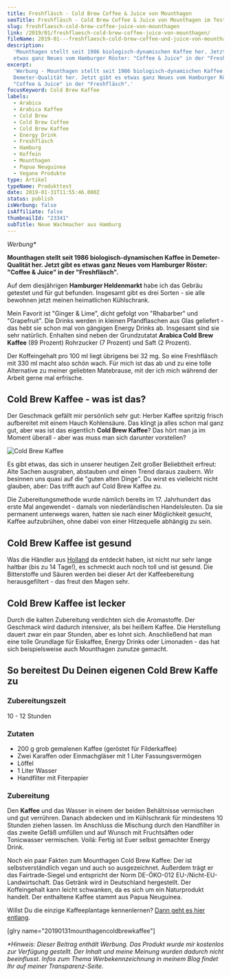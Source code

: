 ```yaml
---
title: Freshfläsch - Cold Brew Coffee & Juice von Mounthagen
seoTitle: Freshfläsch - Cold Brew Coffee & Juice von Mounthagen im Test
slug: freshflaesch-cold-brew-coffee-juice-von-mounthagen
link: /2019/01/freshflaesch-cold-brew-coffee-juice-von-mounthagen/
fileName: 2019-01---freshflaesch-cold-brew-coffee-und-juice-von-mounthagen.md
description:
  'Mounthagen stellt seit 1986 biologisch-dynamischen Kaffee her. Jetzt gibt es
  etwas ganz Neues vom Hamburger Röster: "Coffee & Juice" in der "Freshfläsch".'
excerpt:
  'Werbung - Mounthagen stellt seit 1986 biologisch-dynamischen Kaffee in
  Demeter-Qualität her. Jetzt gibt es etwas ganz Neues vom Hamburger Röster:
  "Coffee & Juice" in der "Freshfläsch".'
focusKeyword: Cold Brew Kaffee
labels:
  - Arabica
  - Arabica Kaffee
  - Cold Brew
  - Cold Brew Coffee
  - Cold Brew Kaffee
  - Energy Drink
  - Freshfläsch
  - Hamburg
  - Koffein
  - Mounthagen
  - Papua Neuguinea
  - Vegane Produkte
type: Artikel
typeName: Produkttest
date: 2019-01-31T11:55:46.000Z
status: publish
isWerbung: false
isAffiliate: false
thumbnailId: "23341"
subTitle: Neue Wachmacher aus Hamburg
---
```


<em>Werbung\*</em>

<strong>Mounthagen stellt seit 1986 biologisch-dynamischen Kaffee in
Demeter-Qualität her. Jetzt gibt es etwas ganz Neues vom Hamburger Röster:
"Coffee &amp; Juice" in der "Freshfläsch".</strong>

Auf dem diesjährigen <strong>Hamburger Heldenmarkt</strong> habe ich das Gebräu
getestet und für gut befunden. Insgesamt gibt es drei Sorten - sie alle bewohnen
jetzt meinen heimatlichen Kühlschrank.

Mein Favorit ist "Ginger &amp; Lime", dicht gefolgt von "Rhabarber" und
"Grapefruit". Die Drinks werden in kleinen Pfandflaschen aus Glas geliefert -
das hebt sie schon mal von gängigen Energy Drinks ab. Insgesamt sind sie sehr
natürlich. Enhalten sind neben der Grundzutatat <strong>Arabica Cold Brew
Kaffee</strong> (89 Prozent) Rohrzucker (7 Prozent) und Saft (2 Prozent).

Der Koffeingehalt pro 100 ml liegt übrigens bei 32 mg. So eine Freshfläsch mit
330 ml macht also schön wach. Für mich ist das ab und zu eine tolle Alternative
zu meiner geliebten Matebrause, mit der ich mich während der Arbeit gerne mal
erfrische.

## Cold Brew Kaffee - was ist das?

Der Geschmack gefällt mir persönlich sehr gut: Herber Kaffee spritzig frisch
aufbereitet mit einem Hauch Kohlensäure. Das klingt ja alles schon mal ganz gut,
aber was ist das eigentlich <strong>Cold Brew Kaffee</strong>? Das hört man ja
im Moment überall - aber was muss man sich darunter vorstellen?

![Cold Brew Kaffee](http://cardamonchai.com/wp-content/uploads/2019/01/2019-01-15-mounthagen-cold-brew-kaffee-2-400x533.jpg 'Cold Brew Kaffee von Mounthagen aus der "Frehfläsch"')

Es gibt etwas, das sich in unserer heutigen Zeit großer Beliebtheit erfreut:
Alte Sachen ausgraben, abstauben und einen Trend daraus zaubern. Wir besinnen
uns quasi auf die "guten alten Dinge". Du wirst es vielleicht nicht glauben,
aber: Das trifft auch auf Cold Brew Kaffee zu.

Die Zubereitungsmethode wurde nämlich bereits im 17. Jahrhundert das erste Mal
angewendet - damals von niederländischen Handelsleuten. Da sie permanent
unterwegs waren, hatten sie nach einer Möglichkeit gesucht, Kaffee aufzubrühen,
ohne dabei von einer Hitzequelle abhängig zu sein.

## Cold Brew Kaffee ist gesund

Was die Händler aus [Holland](/2018/03/amsterdam/) da entdeckt haben, ist nicht
nur sehr lange haltbar (bis zu 14 Tage!), es schmeckt auch noch toll und ist
gesund. Die Bitterstoffe und Säuren werden bei dieser Art der Kaffeebereitung
herausgefiltert - das freut den Magen sehr.

## Cold Brew Kaffee ist lecker

Durch die kalten Zubereitung verdichten sich die Aromastoffe. Der Geschmack wird
dadurch intensiver, als bei heißem Kaffee. Die Herstellung dauert zwar ein paar
Stunden, aber es lohnt sich. Anschließend hat man eine tolle Grundlage für
Eiskaffee, Energy Drinks oder Limonaden - das hat sich beispielsweise auch
Mounthagen zunutze gemacht.

## So bereitest Du Deinen eigenen Cold Brew Kaffe zu

### Zubereitungszeit

10 - 12 Stunden

### Zutaten

<ul>
    <li>200 g grob gemalenen Kaffee (geröstet für Filderkaffee)</li>
    <li>Zwei Karaffen oder Einmachgläser mit 1 Liter Fassungsvermögen</li>
    <li>Löffel</li>
    <li>1 Liter Wasser</li>
    <li>Handfilter mit Fiterpapier</li>
</ul>

### Zubereitung

Den <strong>Kaffee</strong> und das Wasser in einem der beiden Behältnisse
vermischen und gut verrühren. Danach abdecken und im Kühlschrank für mindestens
10 Stunden ziehen lassen. Im Anschluss die Mischung durch den Handfilter in das
zweite Gefäß umfüllen und auf Wunsch mit Fruchtsäften oder Tonicwasser
vermischen. Voilá: Fertig ist Euer selbst gemachter Energy Drink.

Noch ein paar Fakten zum Mounthagen Cold Brew Kaffee: Der ist selbstverständlich
vegan und auch so ausgezeichnet. Außerdem trägt er das Fairtrade-Siegel und
entspricht der Norm DE-ÖKO-012 EU-/Nicht-EU-Landwirtschaft. Das Getränk wird in
Deutschland hergestellt. Der Koffeingehalt kann leicht schwanken, da es sich um
ein Naturprodukt handelt. Der enthaltene Kaffee stammt aus Papua Neuguinea.

Willst Du die einzige Kaffeeplantage kennenlernen?
[Dann geht es hier entlang](/2017/09/die-einzige-kaffeeplantage-europas/).

[glry name="20190131mounthagencoldbrewkaffee"]

<em>\*Hinweis: Dieser Beitrag enthält Werbung. Das Produkt wurde mir kostenlos
zur Verfügung gestellt. Der Inhalt und meine Meinung wurden dadurch nicht
beeinflusst. Infos zum Thema Werbekennzeichnung in meinem Blog findet Ihr auf
meiner Transparenz-Seite.</em>
